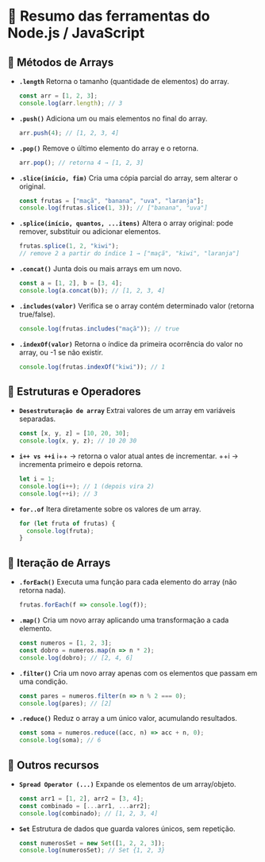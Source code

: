 # 📑 Resumo das ferramentas do Node.js / JavaScript

## 🔹 Métodos de Arrays

- **`.length`**
  Retorna o tamanho (quantidade de elementos) do array.
  
  ```js
  const arr = [1, 2, 3];
  console.log(arr.length); // 3
- **`.push()`**
  Adiciona um ou mais elementos no final do array.
  
  ```js
  arr.push(4); // [1, 2, 3, 4]

- **`.pop()`**
  Remove o último elemento do array e o retorna.

  ```js
  arr.pop(); // retorna 4 → [1, 2, 3]

- **`.slice(início, fim)`**
  Cria uma cópia parcial do array, sem alterar o original.
  
  ```js
  const frutas = ["maçã", "banana", "uva", "laranja"];
  console.log(frutas.slice(1, 3)); // ["banana", "uva"]


- **`.splice(início, quantos, ...itens)`**
  Altera o array original: pode remover, substituir ou adicionar elementos.

  ```js
  frutas.splice(1, 2, "kiwi"); 
  // remove 2 a partir do índice 1 → ["maçã", "kiwi", "laranja"]


- **`.concat()`**
  Junta dois ou mais arrays em um novo.

  ```js
  const a = [1, 2], b = [3, 4];
  console.log(a.concat(b)); // [1, 2, 3, 4]


- **`.includes(valor)`**
  Verifica se o array contém determinado valor (retorna true/false).

  ```js
  console.log(frutas.includes("maçã")); // true


- **`.indexOf(valor)`**
  Retorna o índice da primeira ocorrência do valor no array, ou -1 se não existir.
  ```js
  console.log(frutas.indexOf("kiwi")); // 1

## 🔹 Estruturas e Operadores

- **`Desestruturação de array`**
Extrai valores de um array em variáveis separadas.

  ```js
  const [x, y, z] = [10, 20, 30];
  console.log(x, y, z); // 10 20 30


- **`i++ vs ++i`**
  i++ → retorna o valor atual antes de incrementar.
  ++i → incrementa primeiro e depois retorna.

  ```js
  let i = 1;
  console.log(i++); // 1 (depois vira 2)
  console.log(++i); // 3


- **`for..of`**
  Itera diretamente sobre os valores de um array.

  ```js
  for (let fruta of frutas) {
    console.log(fruta);
  }

## 🔹 Iteração de Arrays

- **`.forEach()`**
  	Executa uma função para cada elemento do array (não retorna nada).

  ```js
  frutas.forEach(f => console.log(f));


- **`.map()`**
  Cria um novo array aplicando uma transformação a cada elemento.

  ```js
  const numeros = [1, 2, 3];
  const dobro = numeros.map(n => n * 2); 
  console.log(dobro); // [2, 4, 6]


- **`.filter()`**
  Cria um novo array apenas com os elementos que passam em uma condição.

  ```js
  const pares = numeros.filter(n => n % 2 === 0);
  console.log(pares); // [2]


- **`.reduce()`**
  Reduz o array a um único valor, acumulando resultados.

  ```js
  const soma = numeros.reduce((acc, n) => acc + n, 0);
  console.log(soma); // 6

## 🔹 Outros recursos

- **`Spread Operator (...)`**
  Expande os elementos de um array/objeto.

  ```js
  const arr1 = [1, 2], arr2 = [3, 4];
  const combinado = [...arr1, ...arr2]; 
  console.log(combinado); // [1, 2, 3, 4]


- **`Set`**
  Estrutura de dados que guarda valores únicos, sem repetição.

  ```js
  const numerosSet = new Set([1, 2, 2, 3]);
  console.log(numerosSet); // Set {1, 2, 3}
